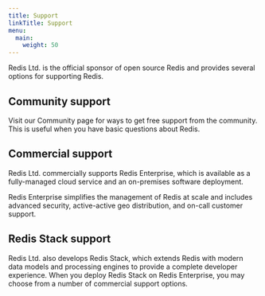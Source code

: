 ```yaml
---
title: Support
linkTitle: Support
menu:
  main:
    weight: 50
---
```


Redis Ltd. is the official sponsor of open source Redis and provides several options for supporting Redis.

## Community support

Visit our Community page for ways to get free support from the community. This is useful when you have basic questions about Redis.

## Commercial support

Redis Ltd. commercially supports Redis Enterprise, which is available as a fully-managed cloud service and an on-premises software deployment.

Redis Enterprise simplifies the management of Redis at scale and includes advanced security, active-active geo distribution, and on-call customer support.

## Redis Stack support

Redis Ltd. also develops Redis Stack, which extends Redis with modern data models and processing engines to provide a complete developer experience. When you deploy Redis Stack on Redis Enterprise, you may choose from a number of commercial support options.
